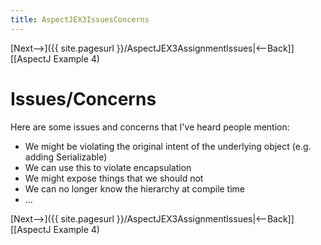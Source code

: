 ```yaml
---
title: AspectJEX3IssuesConcerns
---
```

[Next-->]({{ site.pagesurl }}/AspectJEX3AssignmentIssues|<--Back]] [[AspectJ Example 4)

# Issues/Concerns
Here are some issues and concerns that I've heard people mention:
* We might be violating the original intent of the underlying object (e.g. adding Serializable)
* We can use this to violate encapsulation
* We might expose things that we should not
* We can no longer know the hierarchy at compile time
* ...

[Next-->]({{ site.pagesurl }}/AspectJEX3AssignmentIssues|<--Back]] [[AspectJ Example 4)
